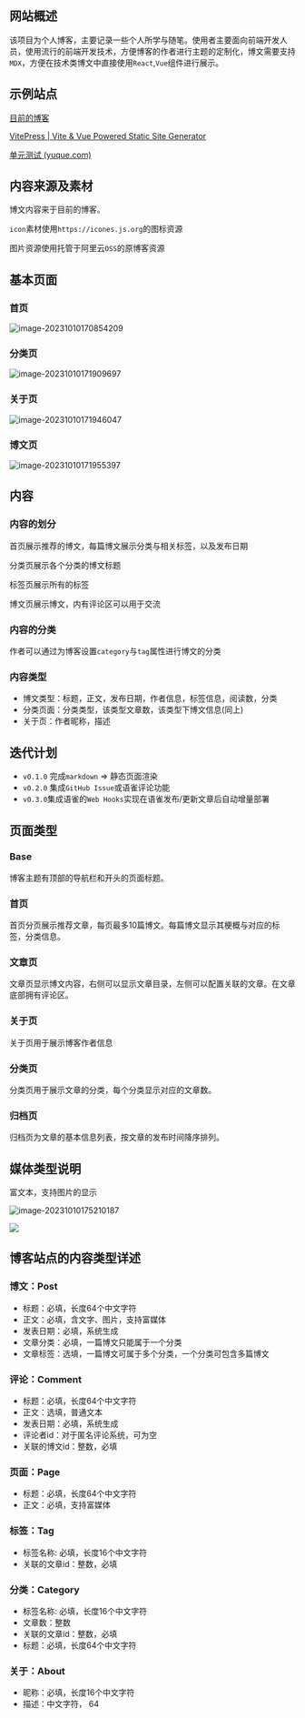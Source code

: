 ## 网站概述

该项目为个人博客，主要记录一些个人所学与随笔。使用者主要面向前端开发人员，使用流行的前端开发技术，方便博客的作者进行主题的定制化，博文需要支持`MDX`，方便在技术类博文中直接使用`React`,`Vue`组件进行展示。



## 示例站点

[目前的博客](https://qingshaner.com)

[VitePress | Vite & Vue Powered Static Site Generator](https://vitepress.dev/)

[单元测试 (yuque.com)](https://www.yuque.com/yuqueyonghutveb5n/frontend/yb3c8x0mmk1tzayo?singleDoc)



## 内容来源及素材

博文内容来于目前的博客。

`icon`素材使用`https://icones.js.org`的图标资源

图片资源使用托管于阿里云`OSS`的原博客资源



## 基本页面

### 首页

![image-20231010170854209](https://qingshaner.oss-cn-hangzhou.aliyuncs.com/images/202311071633908.png)

### 分类页

![image-20231010171909697](https://qingshaner.oss-cn-hangzhou.aliyuncs.com/images/202311071633910.png)

### 关于页

![image-20231010171946047](https://qingshaner.oss-cn-hangzhou.aliyuncs.com/images/202311071633911.png)

### 博文页

![image-20231010171955397](https://qingshaner.oss-cn-hangzhou.aliyuncs.com/images/202311071633904.png)

## 内容

### 内容的划分

首页展示推荐的博文，每篇博文展示分类与相关标签，以及发布日期

分类页展示各个分类的博文标题

标签页展示所有的标签

博文页展示博文，内有评论区可以用于交流

### 内容的分类

作者可以通过为博客设置`category`与`tag`属性进行博文的分类

### 内容类型

- 博文类型：标题，正文，发布日期，作者信息，标签信息，阅读数，分类
- 分类页面：分类类型，该类型文章数，该类型下博文信息(同上)
- 关于页：作者昵称，描述

## 迭代计划

- `v0.1.0` 完成`markdown` => 静态页面渲染
- `v0.2.0` 集成`GitHub Issue`或语雀评论功能
- `v0.3.0`集成语雀的`Web Hooks`实现在语雀发布/更新文章后自动增量部署



## 页面类型

### Base

博客主题有顶部的导航栏和开头的页面标题。

### 首页

首页分页展示推荐文章，每页最多10篇博文。每篇博文显示其梗概与对应的标签，分类信息。

### 文章页

文章页显示博文内容，右侧可以显示文章目录，左侧可以配置关联的文章。在文章底部拥有评论区。

### 关于页

关于页用于展示博客作者信息

### 分类页

分类页用于展示文章的分类，每个分类显示对应的文章数。

### 归档页

归档页为文章的基本信息列表，按文章的发布时间降序排列。

## 媒体类型说明

富文本，支持图片的显示

![image-20231010175210187](https://qingshaner.oss-cn-hangzhou.aliyuncs.com/images/202311071633907.png)

![](https://qingshaner.oss-cn-hangzhou.aliyuncs.com/images/202311071633906.png)



## 博客站点的内容类型详述

### 博文：Post

- 标题：必填，长度64个中文字符
- 正文：必填，含文字、图片，支持富媒体
- 发表日期：必填，系统生成
- 文章分类：必填，一篇博文只能属于一个分类
- 文章标签：选填，一篇博文可属于多个分类，一个分类可包含多篇博文

### 评论：Comment

- 标题：必填，长度64个中文字符
- 正文：选填，普通文本
- 发表日期：必填，系统生成
- 评论者id：对于匿名评论系统，可为空
- 关联的博文id：整数，必填

### 页面：Page

- 标题：必填，长度64个中文字符
- 正文：必填，支持富媒体

### 标签：Tag

- 标签名称: 必填，长度16个中文字符
- 关联的文章id：整数，必填

### 分类：Category

- 标签名称: 必填，长度16个中文字符
- 文章数：整数
- 关联的文章id：整数，必填
- 标题：必填，长度64个中文字符



### 关于：About

- 昵称：必填，长度16个中文字符
- 描述：中文字符， 64

